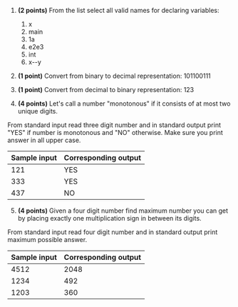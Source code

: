 1. **(2 points)** From the list select all valid names for declaring variables:
   1. x
   2. main
   3. 1a
   4. e2e3
   5. int
   6. x--y

2. **(1 point)** Convert from binary to decimal representation: 101100111

3. **(1 point)** Convert from decimal to binary representation: 123

4. **(4 points)** Let's call a number "monotonous" if it consists of at most two
unique digits.

From standard input read three digit number and in standard output print
"YES" if number is monotonous and "NO" otherwise.
Make sure you print answer in all upper case.

| Sample input | Corresponding output |
|--------------|----------------------|
| 121          | YES                  |
| 333          | YES                  |
| 437          | NO                   |

5. **(4 points)** Given a four digit number find maximum number you can get by
placing exactly one multiplication sign in between its digits.

From standard input read four digit number and in standard output print maximum
possible answer.

| Sample input | Corresponding output |
|--------------|----------------------|
| 4512         | 2048                 |
| 1234         | 492                  |
| 1203         | 360                  |
